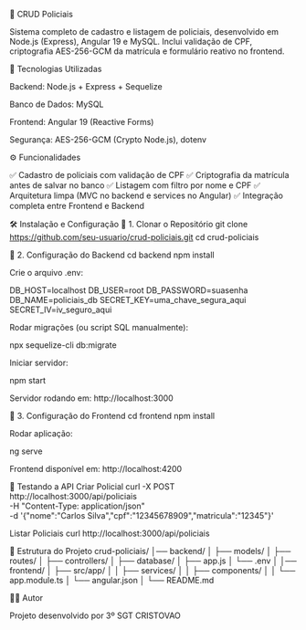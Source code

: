 🚓 CRUD Policiais

Sistema completo de cadastro e listagem de policiais, desenvolvido em Node.js (Express), Angular 19 e MySQL.
Inclui validação de CPF, criptografia AES-256-GCM da matrícula e formulário reativo no frontend.

📌 Tecnologias Utilizadas

Backend: Node.js + Express + Sequelize

Banco de Dados: MySQL

Frontend: Angular 19 (Reactive Forms)

Segurança: AES-256-GCM (Crypto Node.js), dotenv

⚙️ Funcionalidades

✅ Cadastro de policiais com validação de CPF
✅ Criptografia da matrícula antes de salvar no banco
✅ Listagem com filtro por nome e CPF
✅ Arquitetura limpa (MVC no backend e services no Angular)
✅ Integração completa entre Frontend e Backend

🛠️ Instalação e Configuração
🔹 1. Clonar o Repositório
git clone https://github.com/seu-usuario/crud-policiais.git
cd crud-policiais

🔹 2. Configuração do Backend
cd backend
npm install


Crie o arquivo .env:

DB_HOST=localhost
DB_USER=root
DB_PASSWORD=suasenha
DB_NAME=policiais_db
SECRET_KEY=uma_chave_segura_aqui
SECRET_IV=iv_seguro_aqui


Rodar migrações (ou script SQL manualmente):

npx sequelize-cli db:migrate


Iniciar servidor:

npm start


Servidor rodando em: http://localhost:3000

🔹 3. Configuração do Frontend
cd frontend
npm install


Rodar aplicação:

ng serve


Frontend disponível em: http://localhost:4200

🧪 Testando a API
Criar Policial
curl -X POST http://localhost:3000/api/policiais \
  -H "Content-Type: application/json" \
  -d '{"nome":"Carlos Silva","cpf":"12345678909","matricula":"12345"}'

Listar Policiais
curl http://localhost:3000/api/policiais

📂 Estrutura do Projeto
crud-policiais/
│── backend/
│   ├── models/
│   ├── routes/
│   ├── controllers/
│   ├── database/
│   ├── app.js
│   └── .env
│
│── frontend/
│   ├── src/app/
│   │   ├── services/
│   │   ├── components/
│   │   └── app.module.ts
│   └── angular.json
│
└── README.md

👨‍💻 Autor

Projeto desenvolvido por 3º SGT CRISTOVAO 
